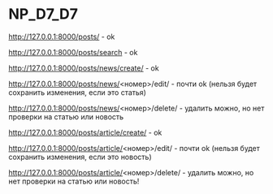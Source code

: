 # NP_D7_D7


http://127.0.0.1:8000/posts/ - ok

http://127.0.0.1:8000/posts/search - ok 

http://127.0.0.1:8000/posts/news/create/ - ok

http://127.0.0.1:8000/posts/news/<номер>/edit/ - почти ok (нельзя будет сохранить изменения, если это статья)

http://127.0.0.1:8000/posts/news/<номер>/delete/ - удалить можно, но нет проверки на статью или новость

http://127.0.0.1:8000/posts/article/create/ - ok

http://127.0.0.1:8000/posts/article/<номер>/edit/ - почти ok (нельзя будет сохранить изменения, если это новость)

http://127.0.0.1:8000/posts/article/<номер>/delete/ - удалить можно, но нет проверки на статью или новость!
